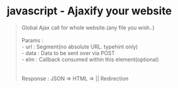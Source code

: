 # javascript - Ajaxify your website

> Global Ajax call for whole website.(any file you wish..)<br><br>
> Params : <br>
     - url : Segment(no absolute URL. typehint only)<br>
     - data : Data to be sent over via POST<br>
     - elm : Callback consumed within this element(optional)<br>
     <br>
     <br>
> Response : JSON => HTML => || Redirection<br>
